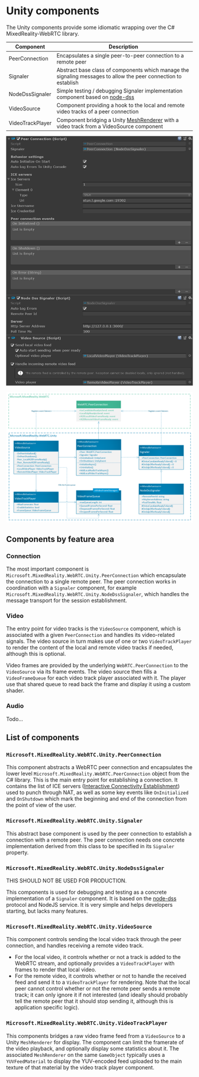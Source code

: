 # Unity components

The Unity components provide some idiomatic wrapping over the C# MixedReality-WebRTC library.

| **Component** | **Description** |
|-|-|
| PeerConnection | Encapsulates a single peer-to-peer connection to a remote peer |
| Signaler | Abstract base class of components which manage the signaling messages to allow the peer connection to establish |
| NodeDssSignaler | Simple testing / debugging Signaler implementation component based on [node-dss](https://github.com/bengreenier/node-dss) |
| VideoSource | Component providing a hook to the local and remote video tracks of a peer connection |
| VideoTrackPlayer | Component bridging a Unity [MeshRenderer](https://docs.unity3d.com/ScriptReference/MeshRenderer.html) with a video track from a VideoSource component |

![Some Unity components as shown in the inspector window](unity-inspector.png)

![Class diagram of the Unity components and their interaction with the underlying peer connection](unity-class-diagram.png)

## Components by feature area

### Connection

The most important component is `Microsoft.MixedReality.WebRTC.Unity.PeerConnection` which encapsulate the connection to a single remote peer. The peer connection works in coordination with a `Signaler` component, for example `Microsoft.MixedReality.WebRTC.Unity.NodeDssSignaler`, which handles the message transport for the session establishment.

### Video

The entry point for video tracks is the `VideoSource` component, which is associated with a given `PeerConnection` and handles its video-related signals. The video source in turn makes use of one or two `VideoTrackPlayer` to render the content of the local and remote video tracks if needed, although this is optional.

Video frames are provided by the underlying `WebRTC.PeerConnection` to the `VideoSource` via its frame events. The video source then fills a `VideoFrameQueue` for each video track player associated with it. The player use that shared queue to read back the frame and display it using a custom shader.

### Audio

Todo...

## List of components

### `Microsoft.MixedReality.WebRTC.Unity.PeerConnection`

This component abstracts a WebRTC peer connection and encapsulates the lower level `Microsoft.MixedReality.WebRTC.PeerConnection` object from the C# library. This is the main entry point for establishing a connection. It contains the list of ICE servers ([Interactive Connectivity Establishment](https://tools.ietf.org/html/rfc5245)) used to punch through NAT, as well as some key events like `OnInitialized` and `OnShutdown` which mark the beginning and end of the connection from the point of view of the user.

### `Microsoft.MixedReality.WebRTC.Unity.Signaler`

This abstract base component is used by the peer connection to establish a connection with a remote peer. The peer connection needs one concrete implementation derived from this class to be specified in its `Signaler` property.

### `Microsoft.MixedReality.WebRTC.Unity.NodeDssSignaler`

THIS SHOULD NOT BE USED FOR PRODUCTION.

This components is used for debugging and testing as a concrete implementation of a `Signaler` component. It is based on the [node-dss](https://github.com/bengreenier/node-dss) protocol and NodeJS service. It is very simple and helps developers starting, but lacks many features.

### `Microsoft.MixedReality.WebRTC.Unity.VideoSource`

This component controls sending the local video track through the peer connection, and handles receiving a remote video track.

- For the local video, it controls whether or not a track is added to the WebRTC stream, and optionally provides a `VideoTrackPlayer` with frames to render that local video.
- For the remote video, it controls whether or not to handle the received feed and send it to a `VideoTrackPlayer` for rendering. Note that the local peer cannot control whether or not the remote peer sends a remote track; it can only ignore it if not interested (and ideally should probably tell the remote peer that it should stop sending it, although this is application specific logic).

### `Microsoft.MixedReality.WebRTC.Unity.VideoTrackPlayer`

This components bridges a raw video frame feed from a `VideoSource` to a Unity `MeshRenderer` for display. The component can limit the framerate of the video playback, and optionally display some statistics about it. The associated `MeshRenderer` on the same `GameObject` typically uses a `YUVFeedMaterial` to display the YUV-encoded feed uploaded to the main texture of that material by the video track player component.
